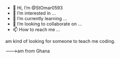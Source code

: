 - 👋 Hi, I’m @StOmar0593
- 👀 I’m interested in ...
- 🌱 I’m currently learning ...
- 💞️ I’m looking to collaborate on ...
- 📫 How to reach me ...

<!---
StOmar0593/StOmar0593 is a ✨ special ✨ repository because its `README.md` (this file) appears on your GitHub profile.
You can click the Preview link to take a look at your changes.
--->am kind of looking for someone to teach me coding.
--->am from Ghana
